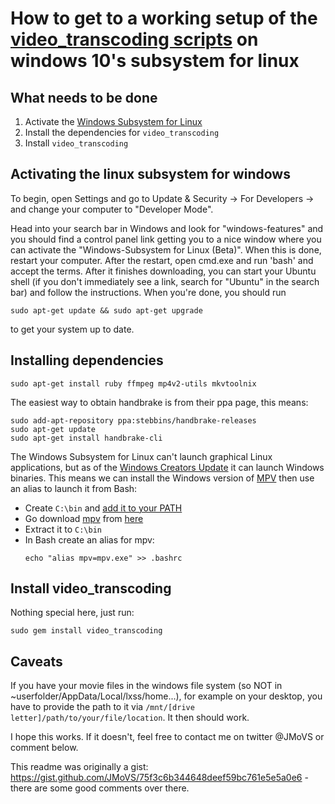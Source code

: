 # How to get to a working setup of the [video_transcoding scripts](https://github.com/donmelton/video_transcoding) on windows 10's subsystem for linux

## What needs to be done

1. Activate the [Windows Subsystem for Linux](https://msdn.microsoft.com/en-gb/commandline/wsl/install_guide)
1. Install the dependencies for `video_transcoding`
1. Install `video_transcoding`

## Activating the linux subsystem for windows

To begin, open Settings and go to Update & Security -> For Developers -> and change your computer to "Developer Mode".

Head into your search bar in Windows and look for "windows-features" and you should find a control panel link getting you to a nice window where you can activate the "Windows-Subsystem for Linux (Beta)". When this is done, restart your computer. After the restart, open cmd.exe and run 'bash' and accept the terms. After it finishes downloading, you can start your Ubuntu shell (if you don't immediately see a link, search for "Ubuntu" in the search bar) and follow the instructions. When you're done, you should run

```
sudo apt-get update && sudo apt-get upgrade
```

to get your system up to date. 


## Installing dependencies
```
sudo apt-get install ruby ffmpeg mp4v2-utils mkvtoolnix
```

The easiest way to obtain handbrake is from their ppa page, this means:
```
sudo add-apt-repository ppa:stebbins/handbrake-releases
sudo apt-get update
sudo apt-get install handbrake-cli
```

The Windows Subsystem for Linux can't launch graphical Linux applications, but as of the [Windows Creators Update](https://blogs.windows.com/windowsexperience/2017/04/11/whats-new-in-the-windows-10-creators-update/#hjT88QBz4geTArU4.97) it can launch Windows binaries. This means we can install the Windows version of [MPV](https://mpv.io/) then use an alias to launch it from Bash:

- Create `C:\bin` and [add it to your PATH](https://github.com/JMoVS/installing_video_transcoding_on_windows/blob/master/native_method.md#adding-a-folder-to-your-path-in-windows-10)
- Go download [mpv](https://mpv.io/) from [here](https://mpv.srsfckn.biz/)
- Extract it to `C:\bin`
- In Bash create an alias for mpv:
    ```
    echo "alias mpv=mpv.exe" >> .bashrc
    ```

## Install video_transcoding

Nothing special here, just run:

```
sudo gem install video_transcoding
```

## Caveats

If you have your movie files in the windows file system (so NOT in ~userfolder/AppData/Local/lxss/home...), for example on your desktop, you have to provide the path to it via `/mnt/[drive letter]/path/to/your/file/location`. It then should work.

I hope this works. If it doesn't, feel free to contact me on twitter @JMoVS or comment below.

This readme was originally a gist: https://gist.github.com/JMoVS/75f3c6b344648deef59bc761e5e5a0e6 - there are some good comments over there.
